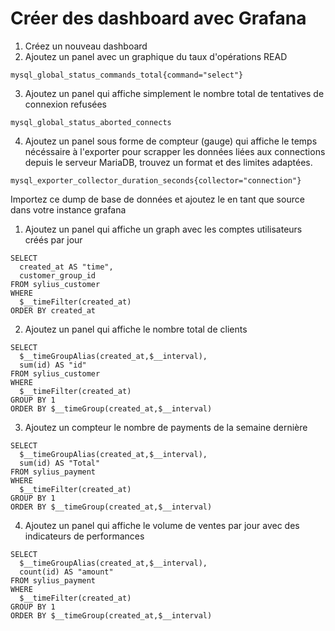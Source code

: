 # Créer des dashboard avec Grafana

1. Créez un nouveau dashboard
2. Ajoutez un panel avec un graphique du taux d'opérations READ

`mysql_global_status_commands_total{command="select"}`

3. Ajoutez un panel qui affiche simplement le nombre total de tentatives de connexion refusées

`mysql_global_status_aborted_connects`

4. Ajoutez un panel sous forme de compteur (gauge) qui affiche le temps nécéssaire à l'exporter pour scrapper les données liées aux connections depuis le serveur MariaDB, trouvez un format et des limites adaptées.

`mysql_exporter_collector_duration_seconds{collector="connection"}`



Importez ce dump de base de données et ajoutez le en tant que source dans votre instance grafana

1. Ajoutez un panel qui affiche un graph avec les comptes utilisateurs créés par jour
```
SELECT
  created_at AS "time",
  customer_group_id
FROM sylius_customer
WHERE
  $__timeFilter(created_at)
ORDER BY created_at
```
2. Ajoutez un panel qui affiche le nombre total de clients
```
SELECT
  $__timeGroupAlias(created_at,$__interval),
  sum(id) AS "id"
FROM sylius_customer
WHERE
  $__timeFilter(created_at)
GROUP BY 1
ORDER BY $__timeGroup(created_at,$__interval)
```
3. Ajoutez un compteur le nombre de payments de la semaine dernière
```
SELECT
  $__timeGroupAlias(created_at,$__interval),
  sum(id) AS "Total"
FROM sylius_payment
WHERE
  $__timeFilter(created_at)
GROUP BY 1
ORDER BY $__timeGroup(created_at,$__interval)
```
4. Ajoutez un panel qui affiche le volume de ventes par jour avec des indicateurs de performances
```
SELECT
  $__timeGroupAlias(created_at,$__interval),
  count(id) AS "amount"
FROM sylius_payment
WHERE
  $__timeFilter(created_at)
GROUP BY 1
ORDER BY $__timeGroup(created_at,$__interval)
```